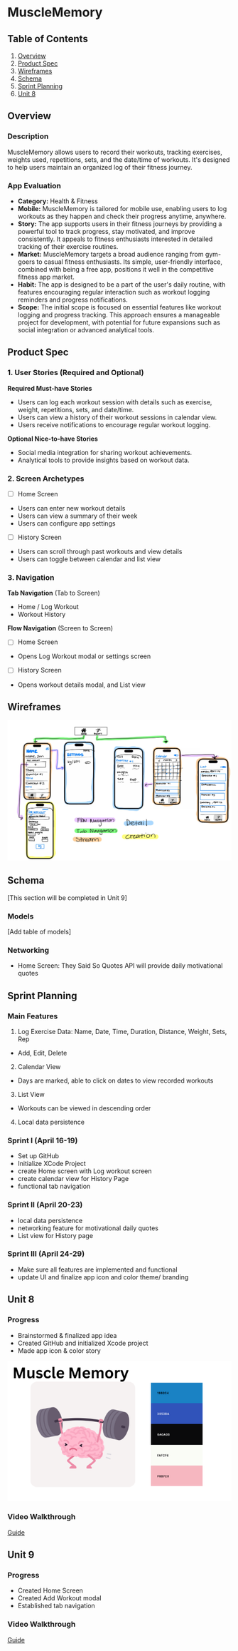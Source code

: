 # MuscleMemory

## Table of Contents

1. [Overview](#Overview)
2. [Product Spec](#Product-Spec)
3. [Wireframes](#Wireframes)
4. [Schema](#Schema)
5. [Sprint Planning](#Sprint-Planning)
6. [Unit 8](#Unit-8)

## Overview

### Description

MuscleMemory allows users to record their workouts, tracking exercises, weights used, repetitions, sets, and the date/time of workouts. It's designed to help users maintain an organized log of their fitness journey.

### App Evaluation

- **Category:** Health & Fitness
- **Mobile:** MuscleMemory is tailored for mobile use, enabling users to log workouts as they happen and check their progress anytime, anywhere.
- **Story:** The app supports users in their fitness journeys by providing a powerful tool to track progress, stay motivated, and improve consistently. It appeals to fitness enthusiasts interested in detailed tracking of their exercise routines.
- **Market:** MuscleMemory targets a broad audience ranging from gym-goers to casual fitness enthusiasts. Its simple, user-friendly interface, combined with being a free app, positions it well in the competitive fitness app market.
- **Habit:** The app is designed to be a part of the user's daily routine, with features encouraging regular interaction such as workout logging reminders and progress notifications.
- **Scope:** The initial scope is focused on essential features like workout logging and progress tracking. This approach ensures a manageable project for development, with potential for future expansions such as social integration or advanced analytical tools.

## Product Spec

### 1. User Stories (Required and Optional)

**Required Must-have Stories**

* Users can log each workout session with details such as exercise, weight, repetitions, sets, and date/time.
* Users can view a history of their workout sessions in calendar view.
* Users receive notifications to encourage regular workout logging.

**Optional Nice-to-have Stories**

* Social media integration for sharing workout achievements.
* Analytical tools to provide insights based on workout data.

### 2. Screen Archetypes

- [ ] Home Screen
* Users can enter new workout details
* Users can view a summary of their week
* Users can configure app settings
- [ ] History Screen
* Users can scroll through past workouts and view details
* Users can toggle between calendar and list view

### 3. Navigation

**Tab Navigation** (Tab to Screen)

* Home / Log Workout
* Workout History

**Flow Navigation** (Screen to Screen)

- [ ] Home Screen
* Opens Log Workout modal or settings screen

- [ ] History Screen
* Opens workout details modal, and List view

## Wireframes

<img src="MuscleMemory-wireframe.jpg">

## Schema 

[This section will be completed in Unit 9]

### Models

[Add table of models]

### Networking

- Home Screen: They Said So Quotes API will provide daily motivational quotes

## Sprint Planning

### Main Features
1. Log Exercise Data: Name, Date, Time, Duration, Distance, Weight, Sets, Rep
- Add, Edit, Delete
2. Calendar View
- Days are marked, able to click on dates to view recorded workouts
3. List View
- Workouts can be viewed in descending order 
4. Local data persistence

### Sprint I (April 16-19)
- Set up GitHub
- Initialize XCode Project
- create Home screen with Log workout screen
- create calendar view for History Page
- functional tab navigation


### Sprint II (April 20-23)
- local data persistence
- networking feature for motivational daily quotes
- List view for History page

### Sprint III (April 24-29)
- Make sure all features are implemented and functional
- update UI and finalize app icon and color theme/ branding


## Unit 8
### Progress
- Brainstormed & finalized app idea
- Created GitHub and initialized Xcode project
- Made app icon & color story

<img src="MuscleMemory-logo.png">

### Video Walkthrough
[Guide](https://youtube.com/shorts/oIleeFb5uAI?feature=share)

## Unit 9
### Progress
- Created Home Screen
- Created Add Workout modal
- Established tab navigation

### Video Walkthrough
[Guide](https://youtube.com/shorts/xIrR5KJ1KaU?feature=share)
